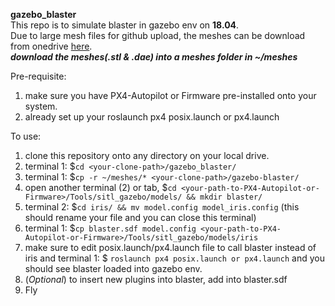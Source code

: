 **gazebo_blaster**  
This repo is to simulate blaster in gazebo env on **18.04**.  
Due to large mesh files for github upload, the meshes can be download from onedrive [here](https://sutdapac-my.sharepoint.com/:f:/g/personal/shawndy_lee_mymail_sutd_edu_sg/EsQyjp9jQqNPop94Q5KunKcBZ7gmdm3C5dswb5PkM2I1QQ?e=kgyn6l).  
***download the meshes(.stl & .dae) into a meshes folder in ~/meshes***  
  
  
Pre-requisite:  
1) make sure you have PX4-Autopilot or Firmware pre-installed onto your system.  
2) already set up your roslaunch px4 posix.launch or px4.launch  
  


To use:  
1) clone this repository onto any directory on your local drive.  
2) terminal 1: $`cd <your-clone-path>/gazebo_blaster/`  
3) terminal 1: $`cp -r ~/meshes/* <your-clone-path>/gazebo-blaster/`
4) open another terminal (2) or tab, $`cd <your-path-to-PX4-Autopilot-or-Firmware>/Tools/sitl_gazebo/models/ && mkdir blaster/`  
5) terminal 2: $`cd iris/ && mv model.config model_iris.config` (this should rename your file and you can close this terminal)  
6) terminal 1: $`cp blaster.sdf model.config <your-path-to-PX4-Autopilot-or-Firmware>/Tools/sitl_gazebo/models/iris`  
7) make sure to edit posix.launch/px4.launch file to call blaster instead of iris and terminal 1: $ `roslaunch px4 posix.launch or px4.launch` and you should see blaster loaded into gazebo env.  
8) (*Optional*) to insert new plugins into blaster, add into blaster.sdf  
9) Fly  
